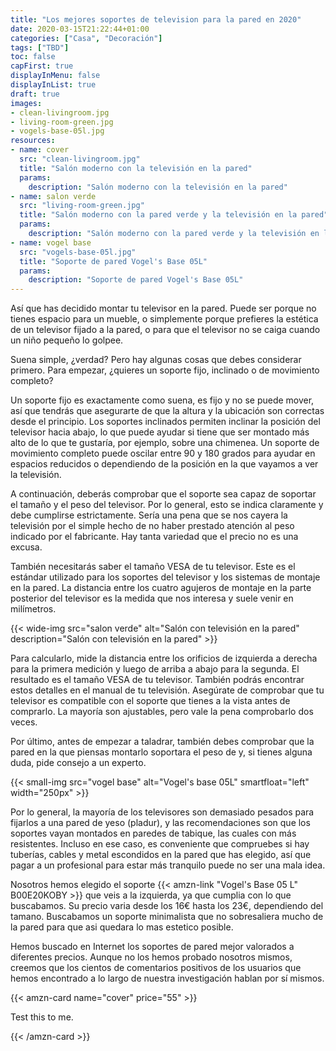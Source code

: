```yaml
---
title: "Los mejores soportes de television para la pared en 2020"
date: 2020-03-15T21:22:44+01:00
categories: ["Casa", "Decoración"]
tags: ["TBD"]
toc: false
capFirst: true
displayInMenu: false
displayInList: true
draft: true
images:
- clean-livingroom.jpg
- living-room-green.jpg
- vogels-base-05l.jpg
resources:
- name: cover
  src: "clean-livingroom.jpg"
  title: "Salón moderno con la televisión en la pared"
  params:
    description: "Salón moderno con la televisión en la pared"
- name: salon verde
  src: "living-room-green.jpg"
  title: "Salón moderno con la pared verde y la televisión en la pared"
  params:
    description: "Salón moderno con la pared verde y la televisión en la pared"
- name: vogel base
  src: "vogels-base-05l.jpg"
  title: "Soporte de pared Vogel's Base 05L"
  params:
    description: "Soporte de pared Vogel's Base 05L"
---
```


Así que has decidido montar tu televisor en la pared. Puede ser porque no tienes espacio para un mueble, o simplemente porque prefieres la estética de un televisor fijado a la pared, o para que el televisor no se caiga cuando un niño pequeño lo golpee.

<!--more-->

Suena simple, ¿verdad? Pero hay algunas cosas que debes considerar primero. Para empezar, ¿quieres un soporte fijo, inclinado o de movimiento completo?

Un soporte fijo es exactamente como suena, es fijo y no se puede mover, así que tendrás que asegurarte de que la altura y la ubicación son correctas desde el principio. Los soportes inclinados permiten inclinar la posición del televisor hacia abajo, lo que puede ayudar si tiene que ser montado más alto de lo que te gustaría, por ejemplo, sobre una chimenea. Un soporte de movimiento completo puede oscilar entre 90 y 180 grados para ayudar en espacios reducidos o dependiendo de la posición en la que vayamos a ver la televisión.

A continuación, deberás comprobar que el soporte sea capaz de soportar el tamaño y el peso del televisor. Por lo general, esto se indica claramente y debe cumplirse estrictamente. Sería una pena que se nos cayera la televisión por el simple hecho de no haber prestado atención al peso indicado por el fabricante. Hay tanta variedad que el precio no es una excusa.

También necesitarás saber el tamaño VESA de tu televisor. Este es el estándar utilizado para los soportes del televisor y los sistemas de montaje en la pared. La distancia entre los cuatro agujeros de montaje en la parte posterior del televisor es la medida que nos interesa y suele venir en milímetros.

{{< wide-img src="salon verde" alt="Salón con televisión en la pared" description="Salón con televisión en la pared" >}}

Para calcularlo, mide la distancia entre los orificios de izquierda a derecha para la primera medición y luego de arriba a abajo para la segunda. El resultado es el tamaño VESA de tu televisor. También podrás encontrar estos detalles en el manual de tu televisión. Asegúrate de comprobar que tu televisor es compatible con el soporte que tienes a la vista antes de comprarlo. La mayoría son ajustables, pero vale la pena comprobarlo dos veces.

Por último, antes de empezar a taladrar, también debes comprobar que la pared en la que piensas montarlo soportara el peso de y, si tienes alguna duda, pide consejo a un experto.

{{< small-img src="vogel base" alt="Vogel's base 05L" smartfloat="left" width="250px" >}}

Por lo general, la mayoría de los televisores son demasiado pesados para fijarlos a una pared de yeso (pladur), y las recomendaciones son que los soportes vayan montados en paredes de tabique, las cuales con más resistentes. Incluso en ese caso, es conveniente que compruebes si hay tuberías, cables y metal escondidos en la pared que has elegido, así que pagar a un profesional para estar más tranquilo puede no ser una mala idea.

Nosotros hemos elegido el soporte  {{< amzn-link "Vogel's Base 05 L" B00E20KOBY >}} que veis a la izquierda, ya que cumplia con lo que buscabamos. Su precio varia desde los 16€ hasta los 23€, dependiendo del tamano. Buscabamos un soporte minimalista que no sobresaliera mucho de la pared para que asi quedara lo mas estetico posible.

Hemos buscado en Internet los soportes de pared mejor valorados a diferentes precios. Aunque no los hemos probado nosotros mismos, creemos que los cientos de comentarios positivos de los usuarios que hemos encontrado a lo largo de nuestra investigación hablan por sí mismos.

{{< amzn-card name="cover" price="55" >}}

Test this to me.

{{< /amzn-card >}}